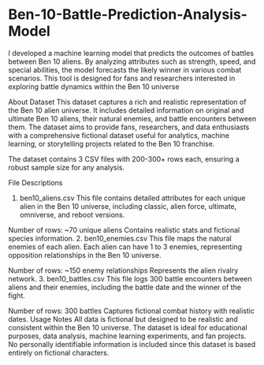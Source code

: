 # Ben-10-Battle-Prediction-Analysis-Model
I developed a machine learning model that predicts the outcomes of battles between Ben 10 aliens. By analyzing attributes such as strength, speed, and special abilities, the model forecasts the likely winner in various combat scenarios. This tool is designed for fans and researchers interested in exploring battle dynamics within the Ben 10 universe

About Dataset
This dataset captures a rich and realistic representation of the Ben 10 alien universe. It includes detailed information on original and ultimate Ben 10 aliens, their natural enemies, and battle encounters between them. The dataset aims to provide fans, researchers, and data enthusiasts with a comprehensive fictional dataset useful for analytics, machine learning, or storytelling projects related to the Ben 10 franchise.

The dataset contains 3 CSV files with 200-300+ rows each, ensuring a robust sample size for any analysis.

File Descriptions
1. ben10_aliens.csv
This file contains detailed attributes for each unique alien in the Ben 10 universe, including classic, alien force, ultimate, omniverse, and reboot versions.

Number of rows: ~70 unique aliens
Contains realistic stats and fictional species information.
2. ben10_enemies.csv
This file maps the natural enemies of each alien. Each alien can have 1 to 3 enemies, representing opposition relationships in the Ben 10 universe.

Number of rows: ~150 enemy relationships
Represents the alien rivalry network.
3. ben10_battles.csv
This file logs 300 battle encounters between aliens and their enemies, including the battle date and the winner of the fight.

Number of rows: 300 battles
Captures fictional combat history with realistic dates.
Usage Notes
All data is fictional but designed to be realistic and consistent within the Ben 10 universe.
The dataset is ideal for educational purposes, data analysis, machine learning experiments, and fan projects.
No personally identifiable information is included since this dataset is based entirely on fictional characters.
